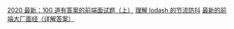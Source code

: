 [2020 最新：100 道有答案的前端面试题（上）](https://juejin.cn/post/6847902225423925255)
[理解 lodash 的节流防抖](https://segmentfault.com/a/1190000017227559)
[最新的前端大厂面经（详解答案）](https://juejin.cn/post/7004638318843412493#heading-18)